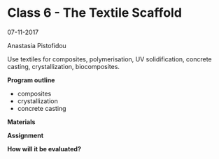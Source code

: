 # Class 6 - The Textile Scaffold

07-11-2017

Anastasia Pistofidou

Use textiles for composites, polymerisation, UV solidification, concrete casting, crystallization, biocomposites.

**Program outline** 

- composites 
- crystallization
- concrete casting

**Materials**


**Assignment**


**How will it be evaluated?**

